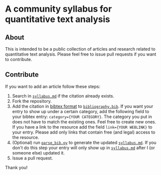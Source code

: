 # A community syllabus for quantitative text analysis 

## About
This is intended to be a public collection of articles and research related to
quantitative text analysis. Please feel free to issue pull requests if you want to
contribute. 

## Contribute

If you want to add an article follow these steps:

1. Search in [`syllabus.md`](syllabus.md) if the citation already exists.
2. Fork the repository.
3. Add the citation in [bibtex format](http://www.bibtex.org/Format/) to
   [`bibliography.bib`](bibliography.bib). If you want your entry to show up
   under a certain category, add the following field to your bibtex entry: `category={YOUR CATEGORY}`.
   The category you put in does not have to match the existing ones. Feel free to create new ones. If you
   have a link to the resource add the field `link={YOUR WEBLINK}` to your
   entry. Please add only links that contain free (and legal) access to the
   resource.
4. (Optional) run [`parse_bib.py`](parse_bib.py) to generate the
   updated [`syllabus.md`](syllabus.md). If you don't do this step your entry will
   only show up in [`syllabus.md`](syllabus.md) after I (or someone else) updated it.
5. Issue a pull request.

Thank you!
